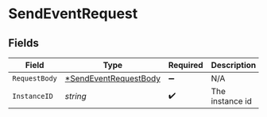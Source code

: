 # SendEventRequest


## Fields

| Field                                                                    | Type                                                                     | Required                                                                 | Description                                                              |
| ------------------------------------------------------------------------ | ------------------------------------------------------------------------ | ------------------------------------------------------------------------ | ------------------------------------------------------------------------ |
| `RequestBody`                                                            | [*SendEventRequestBody](../../models/operations/sendeventrequestbody.md) | :heavy_minus_sign:                                                       | N/A                                                                      |
| `InstanceID`                                                             | *string*                                                                 | :heavy_check_mark:                                                       | The instance id                                                          |